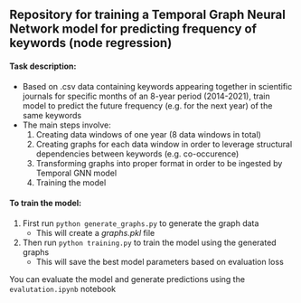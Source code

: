 ## Repository for training a Temporal Graph Neural Network model for predicting frequency of keywords (node regression)

#### Task description:
* Based on .csv data containing keywords appearing together in scientific journals for specific months of an 8-year period (2014-2021), train model to predict the future frequency (e.g. for the next year) of the same keywords
* The main steps involve:
    1. Creating data windows of one year (8 data windows in total)
    2. Creating graphs for each data window in order to leverage structural dependencies between keywords (e.g. co-occurence)
    3. Transforming graphs into proper format in order to be ingested by Temporal GNN model
    4. Training the model

#### To train the model:
1. First run `python generate_graphs.py` to generate the graph data
    * This will create a *graphs.pkl* file
2. Then run `python training.py` to train the model using the generated graphs
    * This will save the best model parameters based on evaluation loss

You can evaluate the model and generate predictions using the `evalutation.ipynb` notebook
